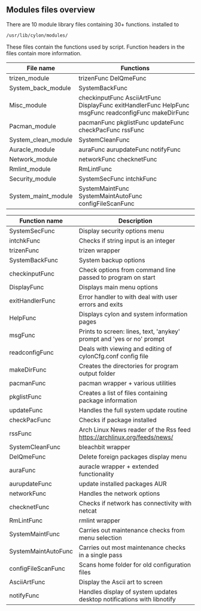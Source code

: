 Modules files overview
------------------
There are 10 module library files containing 30+ functions.
installed to 
```sh
/usr/lib/cylon/modules/
```
These files contain the functions used by script.
Function headers in the files contain more information.

| File name | Functions |
| ------ | ------ |
| trizen_module | trizenFunc DelQmeFunc |
| System_back_module | SystemBackFunc |
| Misc_module | checkinputFunc AsciiArtFunc DisplayFunc exitHandlerFunc HelpFunc msgFunc readconfigFunc makeDirFunc |
| Pacman_module | pacmanFunc pkglistFunc updateFunc checkPacFunc rssFunc  |
| System_clean_module | SystemCleanFunc |
| Auracle_module | auraFunc aurupdateFunc notifyFunc |
| Network_module | networkFunc checknetFunc |
| Rmlint_module | RmLintFunc |
| Security_module | SystemSecFunc intchkFunc |
| System_maint_module | SystemMaintFunc SystemMaintAutoFunc configFileScanFunc |

| Function name | Description |
| ------ | ------ |
| SystemSecFunc | Display security options menu |
| intchkFunc | Checks if string input is an integer |
| trizenFunc | trizen wrapper |
| SystemBackFunc | System backup options |
| checkinputFunc| Check options from command line passed to program on start |
| DisplayFunc | Displays main menu options |
| exitHandlerFunc | Error handler to with deal with user errors and exits |
| HelpFunc | Displays cylon and system information pages |
| msgFunc  | Prints to screen: lines, text, 'anykey' prompt and 'yes or no' prompt |
| readconfigFunc | Deals with viewing and editing of cylonCfg.conf config file |
| makeDirFunc | Creates the directories for program output folder |
| pacmanFunc | pacman wrapper + various utilities |
| pkglistFunc | Creates a list of files containing package information |
| updateFunc | Handles the full system update routine |
| checkPacFunc | Checks if package installed  |
| rssFunc | Arch Linux News reader of the Rss feed https://archlinux.org/feeds/news/ |
| SystemCleanFunc | bleachbit wrapper |
| DelQmeFunc | Delete foreign packages display menu |
| auraFunc | auracle wrapper + extended functionality |
| aurupdateFunc | update installed packages AUR |
| networkFunc | Handles the network options |
| checknetFunc | Checks if network has connectivity with netcat |
| RmLintFunc | rmlint wrapper |
| SystemMaintFunc | Carries out maintenance checks from menu selection |
| SystemMaintAutoFunc | Carries out most maintenance checks in a single pass |
| configFileScanFunc | Scans home folder for old configuration files |
| AsciiArtFunc | Display the Ascii art to screen |
| notifyFunc | Handles display of system updates desktop notifications with libnotify |
